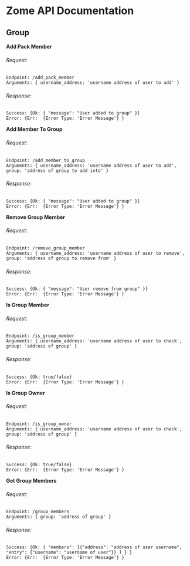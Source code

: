 # Zome API Documentation
## Group

**Add Pack Member**
###### Request: 
```
Endpoint: /add_pack_member
Arguments: { username_address: 'username address of user to add' }
```

###### Response: 
```
Success: {Ok: { "message": "User added to group" }}
Error: {Err:  {Error Type: 'Error Message'} }
```

**Add Member To Group**
###### Request: 
```
Endpoint: /add_member_to_group
Arguments: { username_address: 'username address of user to add', group: 'address of group to add into' }
```

###### Response: 
```
Success: {Ok: { "message": "User added to group" }}
Error: {Err:  {Error Type: 'Error Message'} }
```

**Remove Group Member**
###### Request: 
```
Endpoint: /remove_group_member
Arguments: { username_address: 'username address of user to remove', group: 'address of group to remove from' }
```

###### Response: 
```
Success: {Ok: { "message": "User remove from group" }}
Error: {Err:  {Error Type: 'Error Message'} }
```

**Is Group Member**
###### Request: 
```
Endpoint: /is_group_member
Arguments: { username_address: 'username address of user to check', group: 'address of group' }
```

###### Response: 
```
Success: {Ok: true/false}
Error: {Err:  {Error Type: 'Error Message'} }
```

**Is Group Owner**
###### Request: 
```
Endpoint: /is_group_owner
Arguments: { username_address: 'username address of user to check', group: 'address of group' }
```

###### Response: 
```
Success: {Ok: true/false}
Error: {Err:  {Error Type: 'Error Message'} }
```

**Get Group Members**
###### Request: 
```
Endpoint: /group_members
Arguments: { group: 'address of group' }
```

###### Response: 
```
Success: {Ok: { "members": [{"address": "address of user username", "entry": {"username": "username of user"}} ] } }
Error: {Err:  {Error Type: 'Error Message'} }
```

